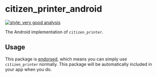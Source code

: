 # citizen_printer_android

[![style: very good analysis][very_good_analysis_badge]][very_good_analysis_link]

The Android implementation of `citizen_printer`.

## Usage

This package is [endorsed][endorsed_link], which means you can simply use `citizen_printer`
normally. This package will be automatically included in your app when you do.

[endorsed_link]: https://flutter.dev/docs/development/packages-and-plugins/developing-packages#endorsed-federated-plugin
[very_good_analysis_badge]: https://img.shields.io/badge/style-very_good_analysis-B22C89.svg
[very_good_analysis_link]: https://pub.dev/packages/very_good_analysis
